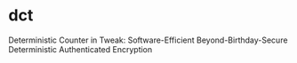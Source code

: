 # dct
Deterministic Counter in Tweak: Software-Efficient Beyond-Birthday-Secure Deterministic Authenticated Encryption
